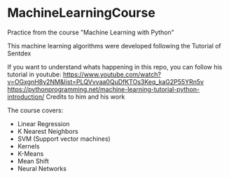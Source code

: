 # MachineLearningCourse
Practice from the course "Machine Learning with Python"

This machine learning algorithms were developed following the Tutorial of Sentdex

If you want to understand whats happening in this repo, you can follow his tutorial in youtube:
https://www.youtube.com/watch?v=OGxgnH8y2NM&list=PLQVvvaa0QuDfKTOs3Keq_kaG2P55YRn5v
https://pythonprogramming.net/machine-learning-tutorial-python-introduction/
Credits to him and his work

The course covers:
  - Linear Regression
  - K Nearest Neighbors
  - SVM (Support vector machines)
  - Kernels
  - K-Means
  - Mean Shift
  - Neural Networks

